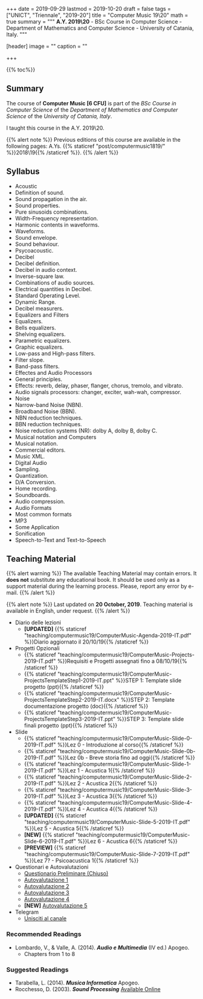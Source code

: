 +++
date = 2019-09-29
lastmod = 2019-10-20
draft = false
tags = ["UNICT", "Triennale", "2019-20"]
title = "Computer Music 19\\20"
math = true
summary = """
**A.Y. 2019\\20** - BSc Course in Computer Science - Department of Mathematics and Computer Science - University of Catania, Italy.
"""

[header]
image = ""
caption = ""

+++

{{% toc%}}

## Summary

The course of **Computer Music [6 CFU]** is part of the *BSc Course in Computer Science* of the *Department of Mathematics and Computer Science* of the *University of Catania, Italy*.

I taught this course in the A.Y. 2019\\20.

{{% alert note %}}
Previous editions of this course are available in the following pages: A.Ys. {{% staticref "post/computermusic1819/" %}}2018\\19{{% /staticref %}}.
{{% /alert %}}

## Syllabus

*	Acoustic 
  * Definition of sound.
  * Sound propagation in the air.
  * Sound properties.
  * Pure sinusoids combinations.
  * Width-Frequency representation.
  * Harmonic contents in waveforms.
  * Waveforms.
  * Sound envelope.
  * Sound behaviour.
  * Psycoacoustic.
*	Decibel 
  * Decibel definition.
  * Decibel in audio context.
  * Inverse-square law.
  * Combinations of audio sources.
  * Electrical quantities in Decibel.
  * Standard Operating Level.
  * Dynamic Range.
  * Decibel measurers.
*	Equalizers and Filters
  * Equalizers.
  * Bells equalizers.
  * Shelving equalizers.
  * Parametric equalizers.
  * Graphic equalizers.
  * Low-pass and High-pass filters.
  * Filter slope.
  * Band-pass filters.
*	Effectes and Audio Processors
  * General principles.
  * Effects: reverb, delay, phaser, flanger, chorus, tremolo, and vibrato.
  * Audio signals processors: changer, exciter, wah-wah, compressor.
*	Noise 
  * Narrow-band Noise (NBN).
  * Broadband Noise (BBN).
  * NBN reduction techniques.
  * BBN reduction techniques.
  * Noise reduction systems (NR): dolby A, dolby B, dolby C.
*	Musical notation and Computers 
  * Musical notation.
  * Commercial editors.
  * Music XML.
*	Digital Audio 
  * Sampling.
  * Quantization.
  * D/A Conversion.
  * Home recording.
  * Soundboards.
  * Audio compression.
*	Audio Formats
  * Most common formats
  * MP3
*	Some Application 
  * Sonification
  * Speech-to-Text and Text-to-Speech 


## Teaching Material

{{% alert warning %}}
The available Teaching Material may contain errors. It **does not** substitute any educational book. It should be used only as a support material during the learning process. Please, report any error by e-mail.
{{% /alert %}}

{{% alert note %}}
Last updated on **20 October, 2019**. Teaching material is available in English, under request.
{{% /alert %}}

* Diario delle lezioni
  * **[UPDATED]** {{% staticref "teaching/computermusic19/ComputerMusic-Agenda-2019-IT.pdf" %}}Diario aggiornato il 20/10/19{{% /staticref %}}
* Progetti Opzionali
  * {{% staticref "teaching/computermusic19/ComputerMusic-Projects-2019-IT.pdf" %}}Requisiti e Progetti assegnati fino a 08/10/19{{% /staticref %}}
  * {{% staticref "teaching/computermusic19/ComputerMusic-ProjectsTemplateStep1-2019-IT.ppt" %}}STEP 1: Template slide progetto (ppt){{% /staticref %}}
  * {{% staticref "teaching/computermusic19/ComputerMusic-ProjectsTemplateStep2-2019-IT.docx" %}}STEP 2: Template documentazione progetto (doc){{% /staticref %}}
  * {{% staticref "teaching/computermusic19/ComputerMusic-ProjectsTemplateStep3-2019-IT.ppt" %}}STEP 3: Template slide finali progetto (ppt){{% /staticref %}}
* Slide
  * {{% staticref "teaching/computermusic19/ComputerMusic-Slide-0-2019-IT.pdf" %}}Lez 0 - Introduzione al corso{{% /staticref %}}
  * {{% staticref "teaching/computermusic19/ComputerMusic-Slide-0b-2019-IT.pdf" %}}Lez 0b - Breve storia fino ad oggi{{% /staticref %}}
  * {{% staticref "teaching/computermusic19/ComputerMusic-Slide-1-2019-IT.pdf" %}}Lez 1 - Acustica 1{{% /staticref %}}
  * {{% staticref "teaching/computermusic19/ComputerMusic-Slide-2-2019-IT.pdf" %}}Lez 2 - Acustica 2{{% /staticref %}}
  * {{% staticref "teaching/computermusic19/ComputerMusic-Slide-3-2019-IT.pdf" %}}Lez 3 - Acustica 3{{% /staticref %}}
  * {{% staticref "teaching/computermusic19/ComputerMusic-Slide-4-2019-IT.pdf" %}}Lez 4 - Acustica 4{{% /staticref %}}
  * **[UPDATED]** {{% staticref "teaching/computermusic19/ComputerMusic-Slide-5-2019-IT.pdf" %}}Lez 5 - Acustica 5{{% /staticref %}}
  * **[NEW]** {{% staticref "teaching/computermusic19/ComputerMusic-Slide-6-2019-IT.pdf" %}}Lez 6 - Acustica 6{{% /staticref %}}
  * **[PREVIEW]** {{% staticref "teaching/computermusic19/ComputerMusic-Slide-7-2019-IT.pdf" %}}Lez 7? - Psicoacustica 1{{% /staticref %}}
* Questionari e Autovalutazioni
  * [Questionario Preliminare (Chiuso)](https://forms.gle/wHGiQwLP8qsWm5ji7)
  * [Autovalutazione 1](https://docs.google.com/forms/d/e/1FAIpQLSffBe9csauFtSJ648LpHCqBnXZTkiVGKjrcOdkt5gRlA6XmPw/viewform?usp=sf_link)
  * [Autovalutazione 2](https://docs.google.com/forms/d/e/1FAIpQLSfcK_5Ii3ViDwQgk1bZ4rW7Th_wWxoh_qV_7asIsAkt_CNyrQ/viewform?usp=sf_link)
  * [Autovalutazione 3](https://docs.google.com/forms/d/e/1FAIpQLSerWX-qqd1cilnCvMqxPDkBeCVMAyi2FXnIsv1RmtDcr6JFSQ/viewform?usp=sf_link)
  * [Autovalutazione 4](https://docs.google.com/forms/d/e/1FAIpQLSeYqIxv2BpDINLpdlIFE4HYLcW6wI35qQFZ4LxEt4ar2ctnCg/viewform?usp=sf_link)
  * **[NEW]** [Autovalutazione 5](https://docs.google.com/forms/d/e/1FAIpQLScuJj-R3DNuSkjpGxEpcS6n_7NnPjtjzwFXSZuHkiC2Arl_8A/viewform?usp=sf_link)
* Telegram
  * [Unisciti al canale](https://t.me/joinchat/C9f-ZFUHI3kS_cXU_QD2BA)

### Recommended Readings

* Lombardo, V., & Valle, A. (2014). _**Audio e Multimedia**_ (IV ed.) Apogeo.
  * Chapters from 1 to 8


### Suggested Readings

* Tarabella, L. (2014). _**Musica Informatica**_ Apogeo.
* Rocchesso, D. (2003). _**Sound Processing**_ [Available Online](https://ia600309.us.archive.org/13/items/IntroductionToSoundProcessing/vsp.pdf)